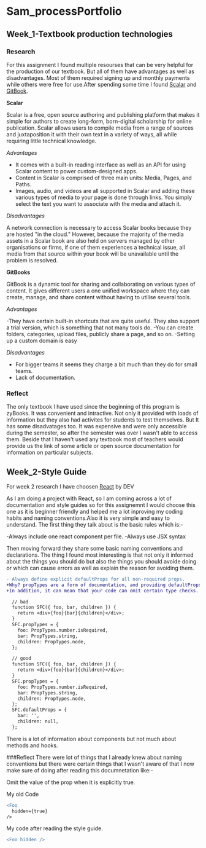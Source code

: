# Sam_processPortfolio
## Week_1-Textbook production technologies
### Research
For this assignment I found multiple resourses that can be very helpful for the production of our textbook. But all of them have advantages as well as disadvantages.
Most of them required signing up and monthly payments while others were free for use.After spending some time I found [Scalar](https://scalar.me/anvc/scalar/) and [GitBook](https://www.gitbook.com/about).

**Scalar**

Scalar is a free, open source authoring and publishing platform that makes it simple for authors to create long-form, born-digital scholarship for online publication.
Scalar allows users to compile media from a range of sources and juxtaposition it with their own text in a variety of ways, all while requiring little technical knowledge.


*Advantages*

- It comes with a built-in reading interface as well as an API for using Scalar content to power custom-designed apps.
- Content in Scalar is comprised of three main units: Media, Pages, and Paths.
- Images, audio, and videos are all supported in Scalar and adding these various types of media to your page is done through links. 
 You simply select the text you want to associate with the media and attach it.
 
 *Disadvantages*
 
 A network connection is necessary to access Scalar books because they are hosted "in the cloud."
 However, because the majority of the media assets in a Scalar book are also held on servers managed by other organisations or firms, 
 if one of them experiences a technical issue, all media from that source within your book will be unavailable until the problem is resolved.
 
 **GitBooks**
 
 GitBook is a dynamic tool for sharing and collaborating on various types of content.
 It gives different users a one unified workspace where they can create, manage, and share content without having to utilise several tools.
 
 *Advantages*
 
 -They have certain built-in shortcuts that are quite useful. They also support a trial version, which is something that not many tools do.
 -You can create folders, categories, upload files, publicly share a page, and so on.
 -Setting up a custom domain is easy
 
 *Disadvantages*
 
 - For bigger teams it seems they charge a bit much than they do for small teams.
 - Lack of documentation.
 
 ### Reflect
 The only textbook I have used since the beginning of this program is zyBooks. It was convenient and intractive. Not only it provided with loads of information but they also had activites for students to test themselves. But It has some disadvatages too. It was expensive and were only accessible during the semester, so after the semester was over I wasn't able to access them. Beside that I haven't used any textbook most of teachers would provide us the link of some article or open source documentation for information on particular subjects. 
 
## Week_2-Style Guide
For week 2 research I have choosen [React](https://dev.to/abrahamlawson/react-style-guide-24pp) by DEV

As I am doing a project with React, so I am coming across a lot of documentation and style guides so for this assignemnt I would choose this one as it is beginner friendly and helped me a lot inproving my coding habits and naming conventions.Also it is very simple and easy to understand.
The first thing they talk about  is the basic rules which is:-

-Always include one react component per file.
-Always use JSX syntax

Then moving forward they share some basic naming conventions and declarations. The thing I found most interesting is that not only it informed about the things you should do
but also the things you should avoide doing or which can cause errors as well as explain the reason for avoiding them.
```diff
- Always define explicit defaultProps for all non-required props.
+Why? propTypes are a form of documentation, and providing defaultProps means the reader of your code doesn’t have to assume as much. 
+In addition, it can mean that your code can omit certain type checks.

  // bad
  function SFC({ foo, bar, children }) {
    return <div>{foo}{bar}{children}</div>;
  }
  SFC.propTypes = {
    foo: PropTypes.number.isRequired,
    bar: PropTypes.string,
    children: PropTypes.node,
  };

  // good
  function SFC({ foo, bar, children }) {
    return <div>{foo}{bar}{children}</div>;
  }
  SFC.propTypes = {
    foo: PropTypes.number.isRequired,
    bar: PropTypes.string,
    children: PropTypes.node,
  };
  SFC.defaultProps = {
    bar: '',
    children: null,
  };
```
There is a lot of information about components but not much about methods and hooks.

###Reflect
There were lot of things that I already knew about naming conventions but there were certain things that I wasn't aware of that I now make sure of doing after reading this documnetation like:-

Omit the value of the prop when it is explicitly true.

My old Code
```diff
<Foo
  hidden={true}
/>
```
My code after reading the style guide.
```diff
<Foo hidden />
```

